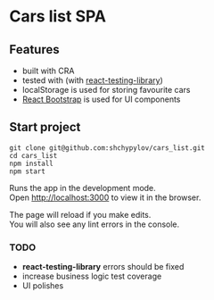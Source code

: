 # Cars list SPA

## Features
* built with CRA
* tested with (with [react-testing-library](https://testing-library.com/docs/react-testing-library/intro))
* localStorage is used for storing favourite cars
* [React Bootstrap](https://react-bootstrap.github.io/) is used for UI components

## Start project

```
git clone git@github.com:shchypylov/cars_list.git
cd cars_list
npm install
npm start
```

Runs the app in the development mode.\
Open [http://localhost:3000](http://localhost:3000) to view it in the browser.

The page will reload if you make edits.\
You will also see any lint errors in the console.

### TODO
* **react-testing-library** errors should be fixed
* increase business logic test coverage
* UI polishes
